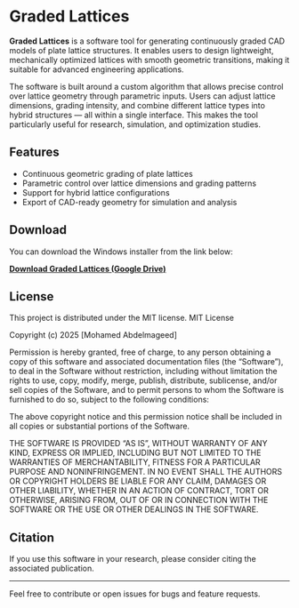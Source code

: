 # Graded Lattices

**Graded Lattices** is a software tool for generating continuously graded CAD models of plate lattice structures. It enables users to design lightweight, mechanically optimized lattices with smooth geometric transitions, making it suitable for advanced engineering applications.

The software is built around a custom algorithm that allows precise control over lattice geometry through parametric inputs. Users can adjust lattice dimensions, grading intensity, and combine different lattice types into hybrid structures — all within a single interface. This makes the tool particularly useful for research, simulation, and optimization studies.

## Features
- Continuous geometric grading of plate lattices
- Parametric control over lattice dimensions and grading patterns
- Support for hybrid lattice configurations
- Export of CAD-ready geometry for simulation and analysis

## Download

You can download the Windows installer from the link below:

**[Download Graded Lattices (Google Drive)](https://drive.google.com/file/d/1DiATD9PHq6GwU-baQGr7ipSGYSYKk9Az/view?usp=sharing)**

## License

This project is distributed under the MIT license. 
MIT License

Copyright (c) 2025 [Mohamed Abdelmageed]

Permission is hereby granted, free of charge, to any person obtaining a copy
of this software and associated documentation files (the “Software”), to deal
in the Software without restriction, including without limitation the rights
to use, copy, modify, merge, publish, distribute, sublicense, and/or sell
copies of the Software, and to permit persons to whom the Software is
furnished to do so, subject to the following conditions:

The above copyright notice and this permission notice shall be included in all
copies or substantial portions of the Software.

THE SOFTWARE IS PROVIDED “AS IS”, WITHOUT WARRANTY OF ANY KIND, EXPRESS OR
IMPLIED, INCLUDING BUT NOT LIMITED TO THE WARRANTIES OF MERCHANTABILITY,
FITNESS FOR A PARTICULAR PURPOSE AND NONINFRINGEMENT. IN NO EVENT SHALL THE
AUTHORS OR COPYRIGHT HOLDERS BE LIABLE FOR ANY CLAIM, DAMAGES OR OTHER
LIABILITY, WHETHER IN AN ACTION OF CONTRACT, TORT OR OTHERWISE, ARISING FROM,
OUT OF OR IN CONNECTION WITH THE SOFTWARE OR THE USE OR OTHER DEALINGS IN THE
SOFTWARE.

## Citation

If you use this software in your research, please consider citing the associated publication.

---

Feel free to contribute or open issues for bugs and feature requests.
